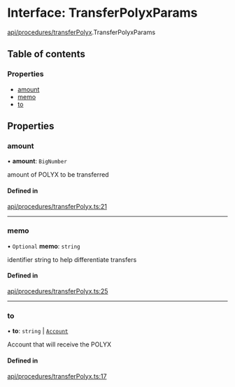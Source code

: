 # Interface: TransferPolyxParams

[api/procedures/transferPolyx](../wiki/api.procedures.transferPolyx).TransferPolyxParams

## Table of contents

### Properties

- [amount](../wiki/api.procedures.transferPolyx.TransferPolyxParams#amount)
- [memo](../wiki/api.procedures.transferPolyx.TransferPolyxParams#memo)
- [to](../wiki/api.procedures.transferPolyx.TransferPolyxParams#to)

## Properties

### amount

• **amount**: `BigNumber`

amount of POLYX to be transferred

#### Defined in

[api/procedures/transferPolyx.ts:21](https://github.com/PolymathNetwork/polymesh-sdk/blob/31dfa0dc/src/api/procedures/transferPolyx.ts#L21)

___

### memo

• `Optional` **memo**: `string`

identifier string to help differentiate transfers

#### Defined in

[api/procedures/transferPolyx.ts:25](https://github.com/PolymathNetwork/polymesh-sdk/blob/31dfa0dc/src/api/procedures/transferPolyx.ts#L25)

___

### to

• **to**: `string` \| [`Account`](../wiki/api.entities.Account.Account)

Account that will receive the POLYX

#### Defined in

[api/procedures/transferPolyx.ts:17](https://github.com/PolymathNetwork/polymesh-sdk/blob/31dfa0dc/src/api/procedures/transferPolyx.ts#L17)
